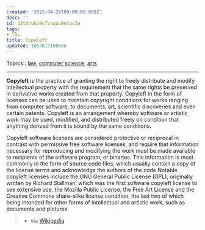 ```yaml
---
created: '2022-04-26T00:00:00.000Z'
desc: ''
id: o2tdhvbz9v7snqnu9etas3a
tags:
- TIL
title: Copyleft
updated: 1652817100666
---
```

   
Topics::  [law](../topics/law.md), [computer science](../topics/computer%20science.md), [arts](../topics/arts.md)   
   
   
---   
   
**Copyleft** is the practice of granting the right to freely distribute and modify intellectual property with the requirement that the same rights be preserved in derivative works created from that property. Copyleft in the form of licenses can be used to maintain copyright conditions for works ranging from computer software, to documents, art, scientific discoveries and even certain patents. Copyleft is an arrangement whereby software or artistic work may be used, modified, and distributed freely on condition that anything derived from it is bound by the same conditions.   
   
Copyleft software licenses are considered protective or reciprocal in contrast with permissive free software licenses, and require that information necessary for reproducing and modifying the work must be made available to recipients of the software program, or binaries. This information is most commonly in the form of source code files, which usually contain a copy of the license terms and acknowledge the authors of the code.Notable copyleft licenses include the GNU General Public License (GPL), originally written by Richard Stallman, which was the first software copyleft license to see extensive use, the Mozilla Public License, the Free Art License and the Creative Commons share-alike license condition, the last two of which being intended for other forms of intellectual and artistic work, such as documents and pictures.   
   
> - via [Wikipedia](https://en.wikipedia.org/wiki/Copyleft)